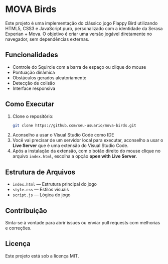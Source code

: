 # MOVA Birds

Este projeto é uma implementação do clássico jogo Flappy Bird utilizando HTML5, CSS3 e JavaScript puro, personalizado com a identidade da Serasa Experian + Mova. O objetivo é criar uma versão jogável diretamente no navegador, sem dependências externas.

## Funcionalidades

- Controle do Squircle com a barra de espaço ou clique do mouse
- Pontuação dinâmica
- Obstáculos gerados aleatoriamente
- Detecção de colisão
- Interface responsiva

## Como Executar

1. Clone o repositório:
    ```bash
    git clone https://github.com/seu-usuario/mova-birds.git
    ```
2. Aconselho a usar o Visual Studio Code como IDE    
3. Você vai precisar de um servidor local para executar, aconselho a usar o **Live Server** que é uma extensão do Visual Studio Code. 
4. Após a instalação da extensão, com o botão direito do mouse clique no arquivo `index.html`, escolha a opção **open with Live Server**.

## Estrutura de Arquivos

- `index.html` — Estrutura principal do jogo
- `style.css` — Estilos visuais
- `script.js` — Lógica do jogo

## Contribuição

Sinta-se à vontade para abrir issues ou enviar pull requests com melhorias e correções.

## Licença

Este projeto está sob a licença MIT.